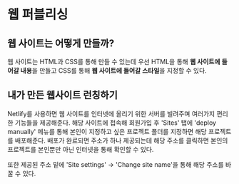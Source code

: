 # 웹 퍼블리싱

## 웹 사이트는 어떻게 만들까?

웹 사이트는 HTML과 CSS를 통해 만들 수 있는데 우선 HTML을 통해 **웹 사이트에 들어갈 내용**을 만들고 CSS를 통해 **웹 사이트에 들어갈 스타일**을 지정할 수 있다.

## 내가 만든 웹사이트 런칭하기

Netlify를 사용하면 웹 사이트를 인터넷에 올리기 위한 서버를 빌려주며 여러가지 편리한 기능들을 제공해준다. 해당 사이트에 접속해 회원가입 후 'Sites' 탭에 'deploy manually' 메뉴를 통해 본인이 지정하고 싶은 프로젝트 폴더를 지정하면 해당 프로젝트를 배포해준다. 배포가 완료되면 주소가 하나 제공되는데 해당 주소를 클릭하면 본인의 프로젝트를 본인뿐만 아닌 인터넷을 통해 확인할 수 있다.

또한 제공된 주소 밑에 'Site settings' -> 'Change site name'을 통해 해당 주소를 바꿀 수 있다.
